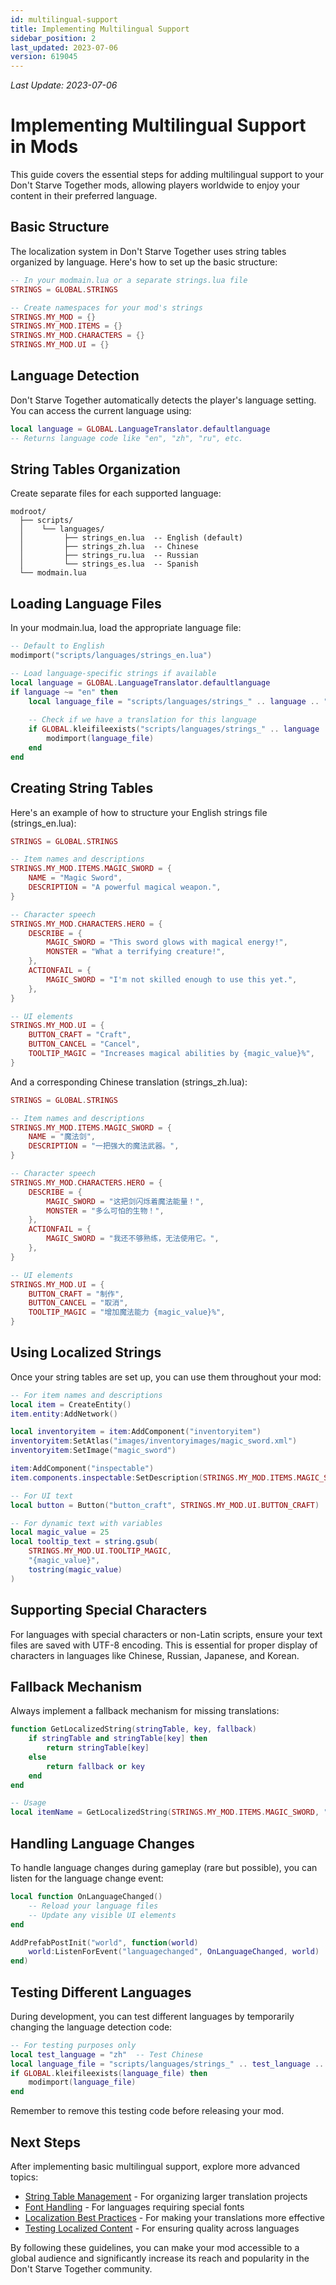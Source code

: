 ```yaml
---
id: multilingual-support
title: Implementing Multilingual Support
sidebar_position: 2
last_updated: 2023-07-06
version: 619045
---
```

*Last Update: 2023-07-06*
# Implementing Multilingual Support in Mods

This guide covers the essential steps for adding multilingual support to your Don't Starve Together mods, allowing players worldwide to enjoy your content in their preferred language.

## Basic Structure

The localization system in Don't Starve Together uses string tables organized by language. Here's how to set up the basic structure:

```lua
-- In your modmain.lua or a separate strings.lua file
STRINGS = GLOBAL.STRINGS

-- Create namespaces for your mod's strings
STRINGS.MY_MOD = {}
STRINGS.MY_MOD.ITEMS = {}
STRINGS.MY_MOD.CHARACTERS = {}
STRINGS.MY_MOD.UI = {}
```

## Language Detection

Don't Starve Together automatically detects the player's language setting. You can access the current language using:

```lua
local language = GLOBAL.LanguageTranslator.defaultlanguage
-- Returns language code like "en", "zh", "ru", etc.
```

## String Tables Organization

Create separate files for each supported language:

```
modroot/
  ├── scripts/
  │    └── languages/
  │         ├── strings_en.lua  -- English (default)
  │         ├── strings_zh.lua  -- Chinese
  │         ├── strings_ru.lua  -- Russian
  │         └── strings_es.lua  -- Spanish
  └── modmain.lua
```

## Loading Language Files

In your modmain.lua, load the appropriate language file:

```lua
-- Default to English
modimport("scripts/languages/strings_en.lua")

-- Load language-specific strings if available
local language = GLOBAL.LanguageTranslator.defaultlanguage
if language ~= "en" then
    local language_file = "scripts/languages/strings_" .. language .. ".lua"
    
    -- Check if we have a translation for this language
    if GLOBAL.kleifileexists("scripts/languages/strings_" .. language .. ".lua") then
        modimport(language_file)
    end
end
```

## Creating String Tables

Here's an example of how to structure your English strings file (strings_en.lua):

```lua
STRINGS = GLOBAL.STRINGS

-- Item names and descriptions
STRINGS.MY_MOD.ITEMS.MAGIC_SWORD = {
    NAME = "Magic Sword",
    DESCRIPTION = "A powerful magical weapon.",
}

-- Character speech
STRINGS.MY_MOD.CHARACTERS.HERO = {
    DESCRIBE = {
        MAGIC_SWORD = "This sword glows with magical energy!",
        MONSTER = "What a terrifying creature!",
    },
    ACTIONFAIL = {
        MAGIC_SWORD = "I'm not skilled enough to use this yet.",
    },
}

-- UI elements
STRINGS.MY_MOD.UI = {
    BUTTON_CRAFT = "Craft",
    BUTTON_CANCEL = "Cancel",
    TOOLTIP_MAGIC = "Increases magical abilities by {magic_value}%",
}
```

And a corresponding Chinese translation (strings_zh.lua):

```lua
STRINGS = GLOBAL.STRINGS

-- Item names and descriptions
STRINGS.MY_MOD.ITEMS.MAGIC_SWORD = {
    NAME = "魔法剑",
    DESCRIPTION = "一把强大的魔法武器。",
}

-- Character speech
STRINGS.MY_MOD.CHARACTERS.HERO = {
    DESCRIBE = {
        MAGIC_SWORD = "这把剑闪烁着魔法能量！",
        MONSTER = "多么可怕的生物！",
    },
    ACTIONFAIL = {
        MAGIC_SWORD = "我还不够熟练，无法使用它。",
    },
}

-- UI elements
STRINGS.MY_MOD.UI = {
    BUTTON_CRAFT = "制作",
    BUTTON_CANCEL = "取消",
    TOOLTIP_MAGIC = "增加魔法能力 {magic_value}%",
}
```

## Using Localized Strings

Once your string tables are set up, you can use them throughout your mod:

```lua
-- For item names and descriptions
local item = CreateEntity()
item.entity:AddNetwork()

local inventoryitem = item:AddComponent("inventoryitem")
inventoryitem:SetAtlas("images/inventoryimages/magic_sword.xml")
inventoryitem:SetImage("magic_sword")

item:AddComponent("inspectable")
item.components.inspectable:SetDescription(STRINGS.MY_MOD.ITEMS.MAGIC_SWORD.DESCRIPTION)

-- For UI text
local button = Button("button_craft", STRINGS.MY_MOD.UI.BUTTON_CRAFT)

-- For dynamic text with variables
local magic_value = 25
local tooltip_text = string.gsub(
    STRINGS.MY_MOD.UI.TOOLTIP_MAGIC,
    "{magic_value}",
    tostring(magic_value)
)
```

## Supporting Special Characters

For languages with special characters or non-Latin scripts, ensure your text files are saved with UTF-8 encoding. This is essential for proper display of characters in languages like Chinese, Russian, Japanese, and Korean.

## Fallback Mechanism

Always implement a fallback mechanism for missing translations:

```lua
function GetLocalizedString(stringTable, key, fallback)
    if stringTable and stringTable[key] then
        return stringTable[key]
    else
        return fallback or key
    end
end

-- Usage
local itemName = GetLocalizedString(STRINGS.MY_MOD.ITEMS.MAGIC_SWORD, "NAME", "Magic Sword")
```

## Handling Language Changes

To handle language changes during gameplay (rare but possible), you can listen for the language change event:

```lua
local function OnLanguageChanged()
    -- Reload your language files
    -- Update any visible UI elements
end

AddPrefabPostInit("world", function(world)
    world:ListenForEvent("languagechanged", OnLanguageChanged, world)
end)
```

## Testing Different Languages

During development, you can test different languages by temporarily changing the language detection code:

```lua
-- For testing purposes only
local test_language = "zh"  -- Test Chinese
local language_file = "scripts/languages/strings_" .. test_language .. ".lua"
if GLOBAL.kleifileexists(language_file) then
    modimport(language_file)
end
```

Remember to remove this testing code before releasing your mod.

## Next Steps

After implementing basic multilingual support, explore more advanced topics:

- [String Table Management](string-tables.md) - For organizing larger translation projects
- [Font Handling](font-handling.md) - For languages requiring special fonts
- [Localization Best Practices](best-practices.md) - For making your translations more effective
- [Testing Localized Content](testing-localization.md) - For ensuring quality across languages

By following these guidelines, you can make your mod accessible to a global audience and significantly increase its reach and popularity in the Don't Starve Together community. 
